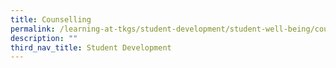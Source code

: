 ```yaml
---
title: Counselling
permalink: /learning-at-tkgs/student-development/student-well-being/counselling/
description: ""
third_nav_title: Student Development
---
```

